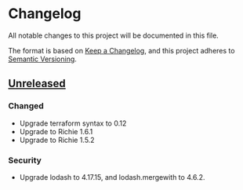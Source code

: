 # Changelog

All notable changes to this project will be documented in this file.

The format is based on [Keep a Changelog](https://keepachangelog.com/en/1.0.0/),
and this project adheres to [Semantic
Versioning](https://semver.org/spec/v2.0.0.html).

## [Unreleased]

### Changed

- Upgrade terraform syntax to 0.12
- Upgrade to Richie 1.6.1
- Upgrade to Richie 1.5.2

### Security

- Upgrade lodash to 4.17.15, and lodash.mergewith to 4.6.2.

[unreleased]: https://github.com/openfun/instart-learning/master
